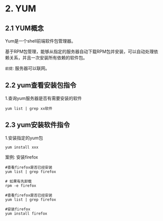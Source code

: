 # 2. YUM

## 2.1 YUM概念
Yum是一个shell前端软件包管理器。

基于RPM包管理，能够从指定的服务器自动下载RPM包并安装，可以自动处理依赖关系，并且一次安装所有依赖的软件包。

`前提`: 服务器可以联网。


## 2.2 yum查看安装包指令

1.查询yum服务器是否有需要安装的软件

```shell script
yum list | grep xx软件
```

## 2.3 yum安装软件指令

1.安装指定的yum包

```shell script
yum install xxx
```

案例: 安装firefox
```shell script
#查看firefox是否已经安装
yum list | grep firefox

# 如果有先卸载
rpm -e firefox

#查看firefox是否已经安装
yum list | grep firefox

#安装firefox
yum install firefox
```